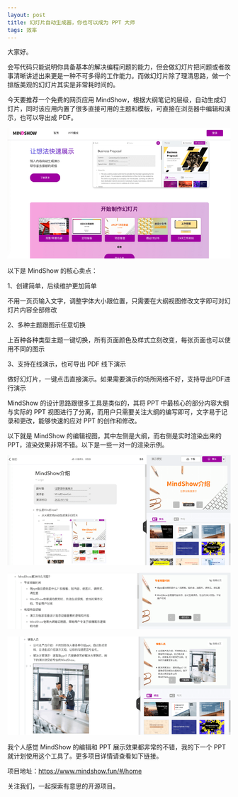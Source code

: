 ```yaml
---
layout: post
title: 幻灯片自动生成器，你也可以成为 PPT 大师
tags: 效率
---
```


大家好。

会写代码只能说明你具备基本的解决编程问题的能力，但会做幻灯片把问题或者故事清晰讲述出来更是一种不可多得的工作能力。而做幻灯片除了理清思路，做一个排版美观的幻灯片其实是非常耗时间的。

今天要推荐一个免费的网页应用 MindShow，根据大纲笔记的层级，自动生成幻灯片，同时该应用内置了很多直接可用的主题和模板，可直接在浏览器中编辑和演示，也可以导出成 PDF。

![image-20221204210609991](https://raw.githubusercontent.com/ZhuPeng/pic/master/images/compress_image-20221204210609991.png)

以下是 MindShow 的核心卖点：

1、创建简单，后续维护更加简单

不用一页页输入文字，调整字体大小跟位置，只需要在大纲视图修改文字即可对幻灯片内容全部修改

2、多种主题跟图示任意切换

上百种各种类型主题一键切换，所有页面颜色及样式立刻改变，每张页面也可以使用不同的图示

3、支持在线演示，也可导出 PDF 线下演示

做好幻灯片，一键点击直接演示。如果需要演示的场所网络不好，支持导出PDF进行演示

MindShow 的设计思路跟很多工具是类似的，其将 PPT 中最核心的部分内容大纲与实际的 PPT 视图进行了分离，而用户只需要关注大纲的编写即可，文字易于记录和更改，能够快速的应对 PPT 的创作和修改。

以下就是 MindShow 的编辑视图，其中左侧是大纲，而右侧是实时渲染出来的 PPT，渲染效果非常不错。以下是一些一对一的渲染示例。

![image-20221204210918815](https://raw.githubusercontent.com/ZhuPeng/pic/master/images/compress_image-20221204210918815.png)

![image-20221204211102141](https://raw.githubusercontent.com/ZhuPeng/pic/master/images/compress_image-20221204211102141.png)

![image-20221204211119858](https://raw.githubusercontent.com/ZhuPeng/pic/master/images/compress_image-20221204211119858.png)

我个人感觉 MindShow 的编辑和 PPT 展示效果都非常的不错，我的下一个 PPT 就计划使用这个工具了。更多项目详情请查看如下链接。

项目地址：https://www.mindshow.fun/#/home


关注我们，一起探索有意思的开源项目。
